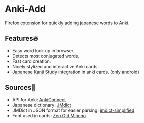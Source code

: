 # Anki-Add
Firefox extension for quickly adding japanese words to Anki.

## Features🔥
<ul>
  <li>Easy word look up in browser.</li>
  <li>Detects most conjugated words.</li>
  <li>Fast card creation.</li>
  <li>Nicely stylized and interactive Anki cards.</li>
  <li> <a href="https://play.google.com/store/apps/details?id=com.mindtwisted.kanjistudy/">Japanese Kanji Study</a> integration in anki cards. (only android)</li>
</ul> 

## Sources📄
<ul>
  <li> API for Anki: <a href="https://ankiweb.net/shared/info/2055492159">AnkiConnect</a></li>
  <li> Japanese dictionary: <a href="https://www.edrdg.org/jmdict/j_jmdict.html">JMdict</a></li>
  <li> JMDict in JSON format for easier parsing: <a href="https://github.com/scriptin/jmdict-simplified">jmdict-simplified</a></li>
  <li> Font used in cards: <a href="https://fonts.google.com/specimen/Zen+Old+Mincho">Zen Old Mincho</a></li>
</ul> 
